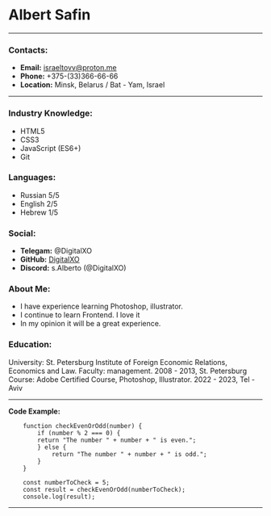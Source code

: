 # Albert Safin
---
### Contacts:
  * **Email:** israeltovv@proton.me
  * **Phone:** +375-(33)366-66-66
  * **Location:** Minsk, Belarus / Bat - Yam, Israel
  
---

### Industry Knowledge:
* HTML5
* CSS3
* JavaScript (ES6+)
* Git

### Languages:
* Russian 5/5
* English 2/5
* Hebrew 1/5

### Social:
* **Telegam:** @DigitalXO
* **GitHub:** [DigitalXO](https://github.com/DigitalXO)
* **Discord:** s.Alberto (@DigitalXO)

### About Me:
* I have experience learning Photoshop, illustrator.
* I continue to learn Frontend. I love it
* In my opinion it will be a great experience.

### Education:
University:  St. Petersburg Institute of Foreign Economic Relations, Economics and Law.
Faculty:  management.
2008 - 2013, St. Petersburg
Course:   Adobe Certified Course, Photoshop, Illustrator.
2022 - 2023, Tel - Aviv


---

**Code Example:**

```
    function checkEvenOrOdd(number) {
        if (number % 2 === 0) {
        return "The number " + number + " is even.";
        } else {
            return "The number " + number + " is odd.";
        }
    }
                        
    const numberToCheck = 5;
    const result = checkEvenOrOdd(numberToCheck);
    console.log(result);
```
---
